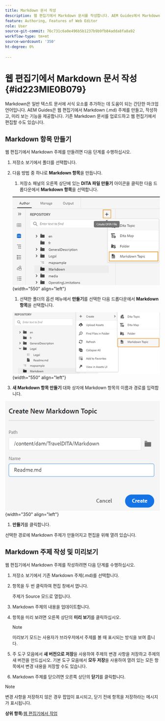 ```yaml
---
title: Markdown 문서 작성
description: 웹 편집기에서 Markdown 문서를 작성합니다. AEM Guides에서 Markdown 주제를 만들고, 작성하고, 미리 보는 방법에 대해 알아봅니다.
feature: Authoring, Features of Web Editor
role: User
source-git-commit: 76c731c6a0e496b5b1237b9b9fb84adda8fa8a92
workflow-type: tm+mt
source-wordcount: '350'
ht-degree: 0%

---
```


# 웹 편집기에서 Markdown 문서 작성 {#id223MIE0B079}

Markdown은 일반 텍스트 문서에 서식 요소를 추가하는 데 도움이 되는 간단한 마크업 언어입니다. AEM Guides은 웹 편집기에서 Markdown \(.md\) 주제를 만들고, 작성하고, 미리 보는 기능을 제공합니다. 기존 Markdown 문서를 업로드하고 웹 편집기에서 편집할 수도 있습니다.

## Markdown 항목 만들기

웹 편집기에서 Markdown 주제를 만들려면 다음 단계를 수행하십시오.

1. 저장소 보기에서 폴더를 선택합니다.
1. 다음 방법 중 하나로 **Markdown 항목**&#x200B;을 만듭니다.
   1. 저장소 패널의 오른쪽 상단에 있는 **DITA 파일 만들기** 아이콘을 클릭한 다음 드롭다운에서 **Markdown 항목**&#x200B;을 선택합니다.

   ![](images/create-markdown-dita-topic.png){width="550" align="left"}

   1. 선택한 폴더의 옵션 메뉴에서 **만들기**&#x200B;를 선택한 다음 드롭다운에서 **Markdown 항목**&#x200B;을 선택합니다.

   ![](images/create-markdown-options-menu.png){width="550" align="left"}

1. **새 Markdown 항목 만들기** 대화 상자에 Markdown 항목의 이름과 경로를 입력합니다.

![](images/create-markdown-dialog.png){width="350" align="left"}

1. **만들기**&#x200B;를 클릭합니다.

선택한 경로에 Markdown 주제가 만들어지고 편집을 위해 열려 있습니다.

## Markdown 주제 작성 및 미리보기

웹 편집기에서 Markdown 주제를 작성하려면 다음 단계를 수행하십시오.

1. 저장소 보기에서 기존 Markdown 주제\(.md\)를 선택합니다.
1. 항목을 두 번 클릭하여 편집 창에서 엽니다.

   주제가 Source 모드로 열립니다.

1. Markdown 주제의 내용을 업데이트합니다.
1. 항목을 미리 보려면 오른쪽 상단의 **미리 보기**&#x200B;를 클릭하십시오.

   >[!NOTE]
   >
   > 미리보기 모드는 사용자가 브라우저에서 주제를 볼 때 표시되는 방식을 보여 줍니다.

1. 주 도구 모음에서 **새 버전으로 저장**&#x200B;을 사용하여 주제의 변경 사항을 저장하고 주제의 새 버전을 만드십시오. 기본 도구 모음에서 **모두 저장**&#x200B;을 사용하여 열려 있는 모든 항목에서 변경 내용을 저장할 수도 있습니다.

1. Markdown 주제를 닫으려면 오른쪽 상단의 **닫기**&#x200B;를 클릭합니다.

>[!NOTE]
>
> 변경 사항을 저장하지 않은 경우 팝업이 표시되고, 닫기 전에 항목을 저장하라는 메시지가 표시됩니다.

**상위 항목:**[&#x200B;웹 편집기에서 작업](web-editor.md)
